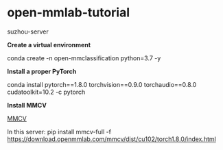 # open-mmlab-tutorial
suzhou-server

**Create a virtual environment**

conda create -n open-mmclassification python=3.7 -y

**Install a proper PyTorch**

conda install pytorch==1.8.0 torchvision==0.9.0 torchaudio==0.8.0 cudatoolkit=10.2 -c pytorch

**Install MMCV**

[MMCV](https://github.com/open-mmlab/mmcv)

In this server: pip install mmcv-full -f https://download.openmmlab.com/mmcv/dist/cu102/torch1.8.0/index.html
